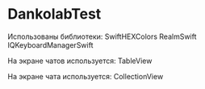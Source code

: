 # DankolabTest

Использованы библиотеки:
SwiftHEXColors
RealmSwift
IQKeyboardManagerSwift

На экране чатов используется:
TableView

На экране чата используется:
CollectionView
